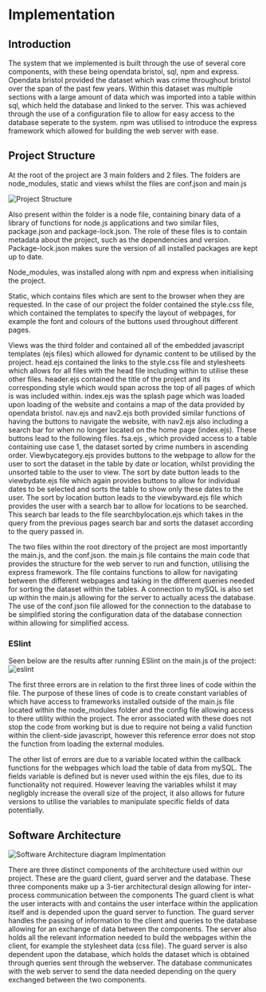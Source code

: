 # Implementation

## Introduction

The system that we implemented is built through the use of several core components, with these being opendata bristol, sql, npm and express. Opendata bristol provided the dataset which was crime throughout bristol over the span of the past few years. Within this dataset was multiple sections with a large amount of data which was imported into a table within sql, which held the database and linked to the server. This was achieved through the use of a configuration file to allow for easy access to the database seperate to the system. npm was utilised to introduce the express framework which allowed for building the web server with ease.

## Project Structure

At the root of the project are 3 main folders and 2 files. The folders are node_modules, static and views whilst the files are conf.json and main.js

![Project Structure](https://user-images.githubusercontent.com/94834832/166718010-a5f36e87-54cb-476f-900f-aeedef6cb3a1.JPG)

Also present within the folder is a node file, containing binary data of a library of functions for node.js applications and two similar files, package.json and package-lock.json. The role of these files is to contain metadata about the project, such as the dependencies and version. Package-lock.json makes sure the version of all installed packages are kept up to date.

Node_modules, was installed along with npm and express when initialising the project. 

Static, which contains files which are sent to the browser when they are requested. In the case of our project the folder contained the style.css file, which contained the templates to specify the layout of webpages, for example the font and colours of the buttons used throughout different pages.

Views was the third folder and contained all of the embedded javascript templates (ejs files) which allowed for dynamic content to be utilised by the project. head.ejs contained the links to the style.css file and stylesheets which allows for all files with the head file including within to utilise these other files. header.ejs contained the title of the project and its corresponding style which would span across the top of all pages of which is was included within. index.ejs was the splash page which was loaded upon loading of the website and contains a map of the data provided by opendata bristol. nav.ejs and nav2.ejs both provided similar functions of having the buttons to navigate the website, with nav2.ejs also including a search bar for when no longer located on the home page (index.ejs). These buttons lead to the following files. fsa.ejs , which provided access to a table containing use case 1, the dataset sorted by crime numbers in ascending order. Viewbycategory.ejs provides buttons to the webpage to allow for the user to sort the dataset in the table by date or location, whilst providing the unsorted table to the user to view. 
The sort by date button leads to the viewbydate.ejs file which again provides buttons to allow for individual dates to be selected and sorts the table to show only these dates to the user. The sort by location button leads to the viewbyward.ejs file which provides the user with a search bar to allow for locations to be searched.
This search bar leads to the file searchbylocation.ejs which takes in the query from the previous pages search bar and sorts the dataset according to the query passed in.

The two files within the root directory of the project are most importantly the main.js, and the conf.json. the main.js file contains the main code that provides the structure for the web server to run and function, utilising the express framework. The file contains functions to allow for navigating between the different webpages and taking in the different queries needed for sorting the dataset within the tables. A connection to mySQL is also set up within the main.js allowing for the server to actually acess the database. The use of the conf.json file allowed for the connection to the database to be simplified storing the configuration data of the database connection within allowing for simplified access.

### ESlint
Seen below are the results after running ESlint on the main.js of the project:
![eslint](https://user-images.githubusercontent.com/94834832/166737609-952f65ab-7099-44b5-ad69-93a136dd80f4.JPG)

The first three errors are in relation to the first three lines of code within the file. The purpose of these lines of code is to create constant variables of which have access to frameworks installed outside of the main.js file located within the node_modules folder and the config file allowing access to there utility within the project. The error associated with these does not stop the code from working but is due to require not being a valid function within the client-side javascript, however this reference error does not stop the function from loading the external modules.

The other list of errors are due to a variable located within the callback functions for the webpages which load the table of data from mySQL. The fields variable is defined but is never used within the ejs files, due to its functionality not required. However leaving the variables whilst it may negligbly increase the overall size of the project, it also allows for future versions to utilise the variables to manipulate specific fields of data potentially.

## Software Architecture

![Software Architecture diagram Implmentation](https://user-images.githubusercontent.com/93520494/143852891-3ae9cd20-afef-48d6-93e9-b9d3387cb71e.png)

There are three distinct components of the architecture used within our project. These are the guard client, guard server and the database. These three components make up a 3-tier architectural design allowing for inter-process communication between the components The guard client is what the user interacts with and contains the user interface within the application itself and is depended upon the guard server to function. The guard server handles the passing of information to the client and queries to the database allowing for an exchange of data between the components. The server also holds all the relevant information needed to build the webpages within the client, for example the stylesheet data (css file). The guard server is also dependent upon the database, which holds the dataset which is obtained through queries sent through the webserver. The database communicates with the web server to send the data needed depending on the query exchanged between the two components.

